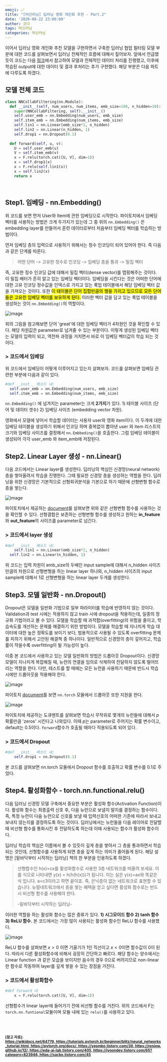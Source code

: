```yaml
---
emoji: 🪄
title: "[머신러닝] 딥러닝 영화 개인화 추천 - Part.2" 
date: '2020-08-22 23:00:00'
author: 코다
tags: 머신러닝
categories: 머신러닝
---
```


이어서 딥러닝 영화 개인화 추천 모델을 구현하면서 구축한 딥러닝 협업 필터링 모델 부분에 대한 코드를 살펴보면서 딥러닝 전체적인 흐름에 대해서 짚어보자. 앞에서 언급했듯이 코드는 다음 [링크](https://jyoondev.tistory.com/65?category=823946)에서 참고하여 모델과 전체적인 데이터 처리를 진행했고, 이후에 학습된 output에 대한 데이터 및 결과 후처리는 추가 구현했다. 해당 부분은 다음 파트에 다루도록 하겠다. <br>

## 모델 전체 코드 

```python
class NNCollabFiltering(nn.Module):
  def __init__(self, num_users, num_items, emb_size=100, n_hidden=10):
    super(NNCollabFiltering, self).__init__()
    self.user_emb = nn.Embedding(num_users, emb_size)
    self.item_emb = nn.Embedding(num_items, emb_size)
    self.lin1 = nn.Linear(emb_size*2, n_hidden)
    self.lin2 = nn.Linear(n_hidden, 1)
    self.drop1 = nn.Dropout(0.1)
    
  def forward(self, u, v):
    U = self.user_emb(u)
    V = self.item_emb(v)
    x = F.relu(torch.cat([U, V], dim=1))
    x = self.drop1(x)
    x = F.relu(self.lin1(x))
    x = self.lin2(x)
    return x
```

<br>

## Step1. 임베딩 - nn.Embedding() 

위 코드를 보면 먼저 User와 Item에 관한 임베딩으로 시작한다. 파이토치에서 임베딩 벡터를 사용하는 방법은 크게 두가지가 있는데 그 중 위의 `nn.Embedding()` 은 embedding layer를 만들어서 훈련 데이터로부터 처음부터 임베딩 벡터를 학습하는 방법이다. <br>

먼저 임베딩 층의 입력으로 사용하기 위해서는 정수 인코딩이 되어 있어야 한다. 즉 다음과 같은 단계를 따른다. <br>

> 어떤 단어 -> 고유한 정수로 인코딩 -> 임베딩 층을 통과 -> 밀집 벡터 

즉, 고유한 정수 인코딩 값에 대해서 밀집 벡터(dense vector)를 맵핑해주는 것이다. 이 밀집 베터가 흔히 알고 있는 임베딩 벡터이다. 임베딩을 시킨다는 것은 어떠한 단어에 대한 고유 인코딩 정수값을 인덱스로 가지고 있는 룩업 테이블에서 해당 임베딩 벡터 값을 가져오는 것이다. 또한 <mark>이 테이블은 단어 집합만큼의 행을 가지고 있으므로 모든 단어들은 고유한 임베딩 벡터를 보유하게 된다.</mark> 이러한 벡터 값을 담고 있는 룩업 테이블을 생성하는 것이 `nn.Embedding()`의 역할이다. <br>

![image](https://user-images.githubusercontent.com/63405904/110482824-6bad5d80-812c-11eb-9da2-750e1946c80b.png)

위의 그림을 참고해보면 단어 'great'에 대한 임베딩 벡터가 4차원인 것을 확인할 수 있다. 해당 차원값은 parameter로 넘겨줄 수 있는 부분이다. 이렇게 생성된 임베딩 벡터는 모델의 입력이 되고, 역전파 과정을 거치면서 바로 이 임베딩 벡터값이 학습 되는 것이다. <br>

### > 코드에서 임베딩

위 코드에서 임베딩이 어떻게 이루어지고 있는지 살펴보자. 코드를 살펴보면 임베딩 관련한 부분에 다음과 같이 있다. <br>

```python
#def __init__ 메소드 내: 
  self.user_emb = nn.Embedding(num_users, emb_size)
  self.item_emb = nn.Embedding(num_items, emb_size)
```

`nn.Embedding()` 에 넘겨지는 parameter는 크게 **2가지**가 있다. 1) 테이블 사이즈 (단어 및 데이터 갯수) 2) 임베딩 사이즈 (embedding vector  차원). <br>

영화에서 모델에 넣어서 학습할 데이터는 사용자 user와 영화 item이다. 이 두개에 대한 임베딩 테이블을 생성하기 위해서 인코딩 하며 중복없이 뽑아낸 user 와 item 리스트의 크기와 임베딩 사이즈를 결정해서 `nn.Embbeding()`을 호출한다. 그럼 임베딩 테이블이 생성되어 각각 user_emb 와 item_emb에 저장된다. <br>


## Step2. Linear Layer 생성 - nn.Linear()

다음 코드에서는 Linear layer를 생성한다. 딥러닝의 핵심인 신경망(neural network) 층을 쌓아올려서 학습을 진행한다. 그때 필요한 신경망 층을 생성하는 역할을 한다. 딥러닝을 위한 신경망은 기본적으로 선형회귀분석을 기본으로 하기 때문에 선형변형 함수로 층을 쌓는다. <br>

![image](https://user-images.githubusercontent.com/63405904/110482886-7d8f0080-812c-11eb-9b12-6c65a734be69.png)

파이토치에서 제공하는 [document](https://pytorch.org/docs/stable/nn.html#linear-layers)를 살펴보면 위와 같은 선형변형 함수를 사용하는 것을 확인할 수 있다. 선형결합은 보존하는 선형변형 함수를 생성하고 원하는 **in_feature**와 **out_feature**의 사이즈를 parameter로 넘긴다. <br>

### > 코드에서 layer 생성

```python
#def __init__ 메소드 내:
	self.lin1 = nn.Linear(emb_size*2, n_hidden)
  self.lin2 = nn.Linear(n_hidden, 1)
```

위 코드는 입력 차원이 emb_size의 두배인 input sample에 대해서 n_hidden 사이즈 만큼의 차원으로 선형변형을 하는 linear layer 하나와, n_hidden 사이즈의 input sample에 대해서 1로 선형변형을 하는 linear layer 두개를 생성한다. <br>

## Step3. 모델 일반화 - nn.Dropout()

Dropout은 모델을 일반화 기법으로 일부 파라미터를 학습에 반영하지 않는 것이다. Validation과 test 시에는 적용하지 않고 train 시에 dropout을 적용하는데, 일종의 정규화 기법이라고 볼 수 있다. 모델을 학습할 때 과적합(overfitting)의 위험을 줄이고, 학습속도를 개선하는 문제를 해결하기 위한 방법이다. 모델을 학습할 때 지나치게 학습 데이터에 대한 높은 정확도를 보이기 보다, 범용적으로 사용될 수 있도록 overfitting 문제를 피하기 위해서 고안된 해결책 중 하나이다. 일반적으로 신경망의 층이 깊어지고, 학습률이 작을수록 overfitting이 될 가능성이 높다. <br>

이중 본 코드에서 사용하고 있는 모델 일반화의 방법은 드롭아웃 Dropout이다. 신경망 모델이 지나치게 복잡해질 때, 뉴런의 연결을 임의로 삭제하여 전달하지 않도록 떨어뜨리는 역할을 한다. 다만, 테스트를 할 때에는 모든 뉴런을 사용하기 때문에 반드시 학습시에만 드롭아웃을 적용해야 한다. <br>

![image](https://user-images.githubusercontent.com/63405904/110482706-47ea1780-812c-11eb-9908-5686512aae8c.png)

파이토치 [document](https://pytorch.org/docs/stable/generated/torch.nn.Dropout.html#torch.nn.Dropout)를 보면 `nn.torch` 모듈에서 드롭아웃 또한 지원을 한다. <br>

![image](https://user-images.githubusercontent.com/63405904/110482789-5fc19b80-812c-11eb-960c-8f7da3b2597f.png)

파이토치에 제공하는 도큐멘트를 살펴보면 학습시 무작위로 몇개의 뉴런들에 대해서 *p* 확률만큼  'zeros' 시킨다고 나와있다. 이때 *p*는 parameter로 주어지는 확률 변수이고, default는 0.5이다. `forward`함수가 호출될 때마다 적용되도록 되어 있다. <br>

### > 코드에서 Dropout

```python
#def __init__ 메소드 내:
	self.drop1 = nn.Dropout(0.1)
```

본 코드를 살펴보면 nn.torch 모둘에서 Dropout 함수를 호출하고 확률 변수를 0.1로 주었다. <br>

## Step4. 활성화함수 - torch.nn.functional.relu()

다음 딥러닝 신경망 모델 구축에서 중요한 부분은 활성화 함수(Activation Function)이다. 활성화 함수는 최종출력 신호 후, 다음 뉴런으로 보낼지 말지를 결정하는 함수이다. 즉, 특정 뉴런이 다음 뉴런으로 신호를 보낼 때 입력신호의 어떠한 기준에 따라서 보내고 보내지 않는지를 결정하도록 하는 것이다. 딥러닝에서는 뉴런들을 다음 레이어로 전달할 때 비선형 함수를 통화시킨 후 전달하도록 하는데 이때 사용되는 함수가 활성화 함수이다. <br>

딥러닝 학습의 핵심은 이름에서 볼 수 있듯이 깊게 층을 쌓아서 그 층을 통과하면서 학습되는 것인데, 선형함수를 사용하게 되면 층을 깊게 하는 의미가 줄어들게 된다. 해당 설명은 [밑바닥부터 시작하는 딥러닝] 책의 한 부분을 인용하도록 하겠다. <br>

> 선형합수인 h(x)=cx를 활성화함수로 사용한 3층 네트워크를 떠올려 보세요. 이를 식으로 나타내면 y(x) = h(h(h(x)))가 됩니다. 이는 실은 y(x)=ax와 똑같은 식 입니다. a=c3이라고 하면 끝이죠. 즉, 은닉층이 없는 네트워크로 표현할 수 있습니다. 뉴럴네트워크에서 층을 쌓는 혜택을 얻고 싶다면 활성화 함수로는 반드시 비선형 함수를 사용해야 한다. 
>
> -밑바닥부터 시작하는 딥러닝-

이러한 역할을 하는 활성화 함수는 많은 종류가 있다. **1) 시그모이드 함수 2) tanh 함수 3) ReLU 함수.**  본 코드에서는 가장 많이 사용되는 활성화 함수인 ReLU 함수를 사용했다. <br>

![image](https://user-images.githubusercontent.com/63405904/110482937-8b448600-812c-11eb-9672-04dc7c7e5928.png)

ReLU 함수를 살펴보면 $x > 0$ 이면 기울기가 1인 직선이고 $x < 0$이면 함수값이 0이 된다. 따라서 다른 활성화함수에 비해서 굉장히 간단하고 빠르다. 해당 함수는 양수에서는 Linear function 과 같은 모습을 보이지만 음수의 경우 0으로 버려지므로 non-linear 한 함수로 작동하여 layer를 깊게 쌓을 수 있는 장점을 가진다. <br>

### > 코드에서 활성화함수

```python
#def forward 내
	x = F.relu(torch.cat([U, V], dim=1))
```

선형함수가 linear layer에 들어가기 전에 비선형 함수를 거친다. 위의 코드에서 F는 `torch.nn.funtional`모듈이며 모듈 내에 있는 `relu()`를 사용하고 있다. <br>

<br>
<br>

**<small> [참고 자료]: https://wikidocs.net/64779, https://tutorials.pytorch.kr/beginner/blitz/neural_networks_tutorial.html, https://pytorch.org/docs/, https://yeomko.tistory.com/39, https://reniew.github.io/12/, https://eda-ai-lab.tistory.com/405, https://jyoondev.tistory.com/65?category=823946, https://sacko.tistory.com/45</small>**

```toc
```



